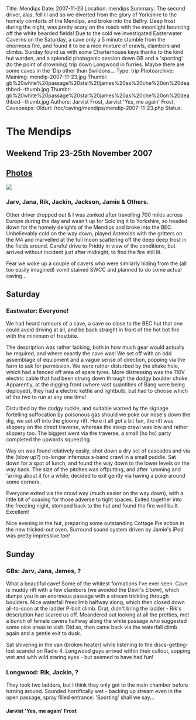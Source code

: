 Title: Mendips
Date: 2007-11-23
Location: mendips
Summary: The second driver, alas, fell ill and so we diverted from the glory of Yorkshire to the homely comforts of the Mendips, and broke into the Belfry. Deep frost during the night, was pretty scary on the roads with the moonlight bouncing off the white bearded fields! Due to the cold we investigated Easterwater Caverns on the Saturday, a cave only a 5 minute stumble from the enormous fire, and found it to be a nice mixture of crawls, clambers and climbs.
Sunday found us with some Charterhouse keys thanks to the kind hut warden, and a splendid photogenic session down GB and a 'sporting' (to the point of drowning) trip down Longwood in furries. 
Maybe there are some caves in the 'Dip other than Swildons...
Type: trip
Photoarchive:
Mainimg: mendip-2007-11-23.jpg
Thumbl: gb%20white%20passage%20stal%20james%20as%20che%20on%20deathbed--thumb.jpg
Thumbr: gb%20white%20passage%20stal%20james%20as%20che%20on%20deathbed--thumb.jpg
Authors: Jarvist Frost, Jarvist 'Yes, me again' Frost, 
Cavepeeps:
Oldurl: /rcc/caving/mendips/mendip-2007-11-23.php
Status:

#  The Mendips 

##  Weekend Trip 23-25th November 2007 

##  [ Photos ](/caving/photo_archive/trips/2007-11-23%20-%20mendips/)

[ ![](mendip-2007-11-23.jpg) ](/caving/photo_archive/trips/2007-11-23%20-%20mendips/)

###  Jarv, Jana, Rik, Jackin, Jackson, Jamie &amp; Others. 

Other driver dropped out &amp; I was zonked after travelling 700 miles across Europe during the day and wasn't up for Solo'ing it to Yorkshire, so headed down for the homely delights of the Mendips and broke into the BEC. Unbelievably cold on the way down, played Asteroids with the gritters on the M4 and marvelled at the full moon scattering off the deep deep frost in the fields around. Careful drive to Priddy in view of the conditions, but arrived without incident just after midnight, to find the fire still lit. 

Fear we woke up a couple of cavers who were similarly hiding from the (all too easily imagined) vomit stained SWCC and planned to do some actual caving... 

##  Saturday 

###  Eastwater: Everyone! 

We had heard rumours of a cave, a cave so close to the BEC hut that one could avoid driving at all, and be back straight in front of the hot hot fire with the minimum of frostbite. 

The description was rather lacking, both in how much gear would actually be required, and where exactly the cave was! We set off with an odd assemblage of equipment and a vague sense of direction, popping via the farm to ask for permission. We were rather disturbed by the shake hole, which had a fenced off area of spare tyres. More distressing was the 110V electric cable that had been strung down through the dodgy boulder choke. Apparently, at the digging front (where vast quantities of Bang were being deployed), they had a electric kettle and lightbulb, but had to choose which of the two to run at any one time! 

Disturbed by the dodgy ruckle, and suitable warned by the signage fortelling suffocation by poisonous gas should we poke our nose's down the dig, we set off into the gloomy rift. Here it all got a bit fun, the rift was slippery on the direct traverse, whereas the steep crawl was low and rather slippery too. The biggest went via the traverse, a small (ho ho) party completed the upwards squeezing. 

Way on was found relatively easily, shot down a dry set of cascades and via the (blow up?) no-longer infamous s-band crawl in a small puddle. Sat down for a spot of lunch, and found the way down to the lower levels on the way back. The size of the pitches was offputting, and after 'umming and 'arring about it for a while, decided to exit gently via having a poke around some corners. 

Everyone exited via the crawl way (much easier on the way down), with a little bit of coaxing for those adverse to tight spaces. Exited together into the freezing night, stomped back to the hut and found the fire well built. Excellent! 

Nice evening in the hut, preparing some outstanding Cottage Pie action in the new tricked-out oven. Surround sound system driven by Jamie's iPod was pretty impressive too! 

##  Sunday 

###  GBs: Jarv, Jana, James, ? 

What a beautiful cave! Some of the whitest formations I've ever seen. Cave is muddy rift with a few clambors (we avoided the Devil's Elbow), which dumps you in an enormous passage with a stream trickling through boulders. Nice waterfall freeclimb halfway along, which then closed down all-to-soon at the ladder P-bolt climb. Drat, didn't bring the ladder - Rik's description had scared us off. Meandered out looking at all the pretties, met a bunch of female cavers halfway along the white passage who suggested some nice areas to visit. Did so, then came back via the waterfall climb again and a gentle exit to dusk. 

Sat shivering in the van (broken heater) while listening to the discs-getting-lost scandel on Radio 4. Longwood guys arrived within their callout, sopping wet and with wild staring eyes - but seemed to have had fun! 

###  Longwood: Rik, Jackin, ? 

They took two ladders, but I think they only got to the main chamber before turning around. Sounded horrifically wet - backing up stream even in the open passage, spray filled entrance. 'Sporting' shall we say... 

####  Jarvist 'Yes, me again' Frost 

